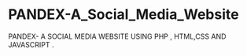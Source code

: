 # PANDEX-A_Social_Media_Website
PANDEX- A SOCIAL MEDIA WEBSITE USING PHP , HTML,CSS AND JAVASCRIPT .
